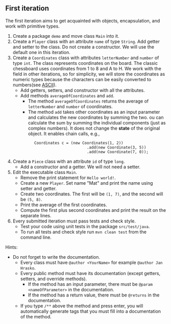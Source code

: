 ## First iteration
The first iteration aims to get acquainted with objects, encapsulation, and work with primitive types.

1. Create a package `demo` and move class `Main` into it.
2. Create a `Player` class with an attribute `name` of type `String`. Add getter and setter to the class.
   Do not create a constructor. We will use the default one in this iteration.
3. Create a `Coordinates` class with attributes `letterNumber` and `number` of type `int`. 
   The class represents coordinates on the board. The classic chessboard uses coordinates from 1 to 8 and A to H. 
   We work with the field in other iterations, so for simplicity, we will store the coordinates as numeric types 
   because the characters can be easily converted to numbers(see [ASCII](https://en.wikipedia.org/wiki/ASCII)).
    - Add getters, setters, and constructor with all the attributes.
    - Add methods `averageOfCoordinates` and `add`.
        - The method `averageOfCoordinates` returns the average of `letterNumber` and `number` of coordinates.
        - The method `add` takes other coordinates as an input parameter and calculates the new coordinates
          by summing the two. ou can calculate the sum by summing the individual components (just as complex numbers).
          It does not change the **state** of the original object.
          It enables chain calls, e.g.,
       ```
             Coordinates c = (new Coordinates(1, 2))
                                    .add(new Coordinate(3, 5))
                                    .add(new Coordinate(7, 0));
      ```
5. Create a `Piece` class with an attribute `id` of type `long`.
    - Add a constructor and a getter. We will not need a setter.
6. Edit the executable class `Main`.
    - Remove the print statement for `Hello world!`.
    - Create a new `Player`. Set name "Mat" and print the name using setter and getter.
    - Create two coordinates. The first will be `(1, 7)`, and the second will be `(5, 8)`.
    - Print the average of the first coordinates.
    - Compute the first plus second coordinates and print the result on the separate lines.
7. Every submitted iteration must pass tests and check style.
   - Test your code using unit tests in the package `src/test/java`.
   - To run all tests and check style run `mvn clean test` from the command line.

Hints:
- Do not forget to write the documentation.
    - Every class must have `@author <YourName>` for example `@author Jan Hrasko`.
    - Every public method must have its documentation (except getters, setters, and override methods).
        - If the method has an input parameter, there must be `@param <nameOfParameter>` in the documentation.
        - If the method has a return value, there must be `@returns` in the documentation.
    - If you type `/**` above the method and press enter, you will automatically generate tags that
      you must fill into a documentation of the method.
